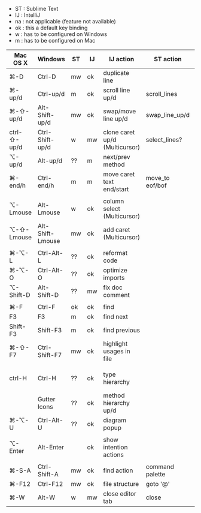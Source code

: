 
- ST : Sublime Text
- IJ : IntelliJ
- na : not applicable (feature not available)
- ok : this a default key binding
- w  : has to be configured on Windows
- m  : has to be configured on Mac


Mac OS X    | Windows          | ST  | IJ  | IJ action                      | ST action                   | Remarks
----------- | ---------------- | --- | --- | ------------------------------ | --------------------------- | -------
⌘-D         | Ctrl-D           | mw  | ok  | duplicate line                 |                             |
⌘-up/d      | Ctrl-up/d        | m   | ok  | scroll line up/d               | scroll_lines                |
⌘-⇧-up/d    | Alt-Shift-up/d   | mw  | ok  | swap/move line up/d            | swap_line_up/d              |
ctrl-⇧-up/d | Ctrl-Shift-up/d  |  w  | mw  | clone caret up/d (Multicursor) | select_lines?               |
⌥-up/d      | Alt-up/d         | ??  | m   | next/prev method               |                             |
⌘-end/h     | Ctrl-end/h       | m   | m   | move caret text end/start      | move_to eof/bof             |
            |                  |     |     |                                |                             |
⌥-Lmouse    | Alt-Lmouse       |  w  | ok  | column select (Multicursor)    |                             |
⌥-⇧-Lmouse  | Alt-Shift-Lmouse | mw  | ok  | add caret (Multicursor)        |                             |
            |                  |     |     |                                |                             |
⌘-⌥-L       | Ctrl-Alt-L       | ??  | ok  | reformat code                  |                             |
⌘-⌥-O       | Ctrl-Alt-O       | ??  | ok  | optimize imports               |                             | not included in reformat code
⌥-Shift-D   | Alt-Shift-D      | ??  | mw  | fix doc comment                |                             |
            |                  |     |     |                                |                             |
⌘-F         | Ctrl-F           | ok  | ok  | find                           |                             |
F3          | F3               | m   | ok  | find next                      |                             |
Shift-F3    | Shift-F3         | m   | ok  | find previous                  |                             |
⌘-⇧-F7      | Ctrl-Shift-F7    | mw  | ok  | highlight usages in file       |                             | navigate: F3/Shift-F3, exit: Esc
            |                  |     |     |                                |                             |
ctrl-H      | Ctrl-H           | ??  | ok  | type hierarchy                 |                             | switch between class/supertype/subtype hierarchy!
            | Gutter Icons     | ??  | ok  | method hierarchy up/d          |                             |
⌘-⌥-U       | Ctrl-Alt-U       | ??  | ok  | diagram popup                  |                             |
            |                  |     |     |                                |                             |
⌥-Enter     | Alt-Enter        |     | ok  | show intention actions         |                             | quick fixes
            |                  |     |     |                                |                             |
⌘-S-A       | Ctrl-Shift-A     | mw  | ok  | find action                    | command palette             |
⌘-F12       | Ctrl-F12         | mw  | ok  | file structure                 | goto '@'                    |
⌘-W         | Alt-W            |  w  | mw  | close editor tab               | close                       | IJ Mac ⌘-W redefined to ctrl-w
